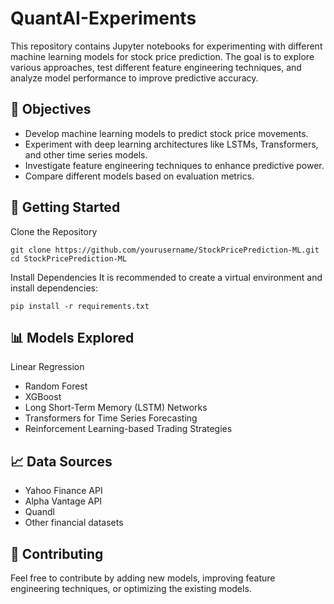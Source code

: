 # QuantAI-Experiments
This repository contains Jupyter notebooks for experimenting with different machine learning models for stock price prediction. The goal is to explore various approaches, test different feature engineering techniques, and analyze model performance to improve predictive accuracy.

## 📌 Objectives
- Develop machine learning models to predict stock price movements.
- Experiment with deep learning architectures like LSTMs, Transformers, and other time series models.
- Investigate feature engineering techniques to enhance predictive power.
- Compare different models based on evaluation metrics.

## 🚀 Getting Started
Clone the Repository

	git clone https://github.com/yourusername/StockPricePrediction-ML.git
	cd StockPricePrediction-ML

Install Dependencies
It is recommended to create a virtual environment and install dependencies:

	pip install -r requirements.txt

## 📊 Models Explored
Linear Regression

- Random Forest
- XGBoost
- Long Short-Term Memory (LSTM) Networks
- Transformers for Time Series Forecasting
- Reinforcement Learning-based Trading Strategies

## 📈 Data Sources
- Yahoo Finance API
- Alpha Vantage API
- Quandl
- Other financial datasets

## 🤝 Contributing
Feel free to contribute by adding new models, improving feature engineering techniques, or optimizing the existing models.